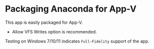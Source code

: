 # Packaging Anaconda for App-V

This app is easily packaged for App-V.

* Allow VFS Writes option is recommended.


Testing on Windows 7/10/11 indicates `Full-Fidelity` support of the app.